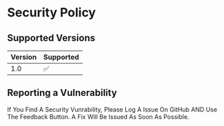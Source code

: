 # Security Policy

## Supported Versions

| Version | Supported          |
| ------- | ------------------ |
| 1.0     | :white_check_mark: |

## Reporting a Vulnerability

If You Find A Security Vunrability, Please Log A Issue On GitHub AND Use The Feedback Button. A Fix Will Be Issued As Soon As Possible.

